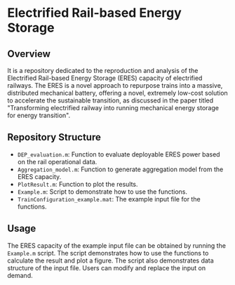 # Electrified Rail-based Energy Storage
## Overview
It is a repository dedicated to the reproduction and analysis of the Electrified Rail-based Energy Storage (ERES) capacity of electrified railways. The ERES is a novel approach to repurpose trains into a massive, distributed mechanical battery, offering a novel, extremely low-cost solution to accelerate the sustainable transition, as discussed in the paper titled "Transforming electrified railway into running mechanical energy storage for energy transition".
## Repository Structure
* `DEP_evaluation.m`: Function to evaluate deployable ERES power based on the rail operational data.<br>
* `Aggregation_model.m`: Function to generate aggregation model from the ERES capacity.<br>
* `PlotResult.m`: Function to plot the results.<br>
* `Example.m`: Script to demonstrate how to use the functions.<br>
* `TrainConfiguration_example.mat`: The example input file for the functions.<br>
## Usage
The ERES capacity of the example input file can be obtained by running the `Example.m` script. The script demonstrates how to use the functions to calculate the result and plot a figure. The script also demonstrates data structure of the input file. Users can modify and replace the input on demand.
